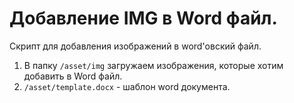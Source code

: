 # Добавление IMG в Word файл.
Скрипт для добавления изображений в word'овский файл.
1. В папку `/asset/img` загружаем изображения, которые хотим добавить в Word файл. 
2. `/asset/template.docx` - шаблон word документа.
